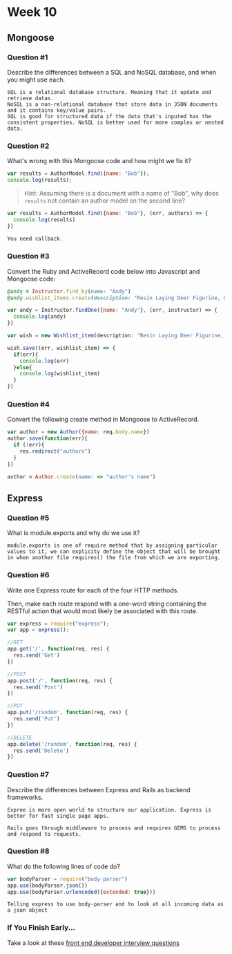 # Week 10

## Mongoose

### Question #1

Describe the differences between a SQL and NoSQL database, and when you might use each.

```text
SQL is a relational database structure. Meaning that it update and retrieve datas.
NoSQL is a non-relational database that store data in JSON documents and it contains key/value pairs.
SQL is good for structured data if the data that's inputed has the consistent properties. NoSQL is better used for more complex or nested data.

```

### Question #2

What's wrong with this Mongoose code and how might we fix it?

```js
var results = AuthorModel.find({name: "Bob"});
console.log(results);
```

> Hint: Assuming there is a document with a name of "Bob", why does `results` not contain an author model on the second line?

```js
var results = AuthorModel.find({name: "Bob"}, (err, authors) => {
  console.log(results)
})

You need callback.
```

### Question #3

Convert the Ruby and ActiveRecord code below into Javascript and Mongoose code:

```rb
@andy = Instructor.find_by(name: "Andy")
@andy.wishlist_items.create(description: "Resin Laying Deer Figurine, Gold")
```

```js
var andy = Instructor.findOne({name: "Andy"}, (err, instructor) => {
  console.log(andy)
})

var wish = new Wishlist_item(description: "Resin Laying Deer Figurine, Gold")

wish.save((err, wishlist_item) => {
  if(err){
    console.log(err)
  }else{
    console.log(wishlist_item)
  }
})
```

### Question #4

Convert the following create method in Mongoose to ActiveRecord.

```js
var author = new Author({name: req.body.name})
author.save(function(err){
  if (!err){
    res.redirect("authors")
  }
})
```

```rb
author = Author.create(name: => "author's name")
```

## Express

### Question #5

What is module.exports and why do we use it?

```text
module.exports is one of require method that by assigning particular values to it, we can explicity define the object that will be brought in when another file requires() the file from which we are exporting.
```

### Question #6

Write one Express route for each of the four HTTP methods.

Then, make each route respond with a one-word string containing the RESTful action that would most likely be associated with this route.

```js
var express = require("express");
var app = express();

//GET
app.get('/', function(req, res) {
  res.send('Get')
})

//POST
app.post('/', function(req, res) {
  res.send('Post')
})

//PUT
app.put('/random', function(req, res) {
  res.send('Put')
})

//DELETE
app.delete('/random', function(req, res) {
  res.send('Delete')
})

```

### Question #7

Describe the differences between Express and Rails as backend frameworks.

```text
Expree is more open world to structure our application. Express is better for fast single page apps.

Rails goes through middleware to process and requires GEMS to process and respond to requests.
```

### Question #8

What do the following lines of code do?

```js
var bodyParser = require("body-parser")
app.use(bodyParser.json())
app.use(bodyParser.urlencoded({extended: true}))
```

```text
Telling express to use body-parser and to look at all incoming data as a json object
```

### If You Finish Early...

Take a look at these [front end developer interview questions](https://github.com/h5bp/Front-end-Developer-Interview-Questions/blob/master/README.md)
